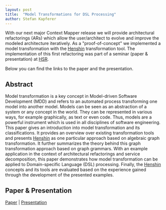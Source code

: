 ```yaml
---
layout: post
title:  "Model Transformations for DSL Processing"
author: Stefan Kapferer
---
```


With our next major Context Mapper release we will provide architectural refactorings (ARs) which allow the user/architect to evolve and
improve the modeled architecture iteratively. As a "proof-of-concept" we implemented a model transformation with the [Henshin](https://www.eclipse.org/henshin/)
transformation tool. The implementation of this first refactoring was part of a seminar (paper & presentation) at [HSR](https://www.hsr.ch).

Below you can find the links to the paper and the presentation.

## Abstract
Model transformation is a key concept in Model-driven Software Development (MDD) and refers to an automated process transforming 
one model into another model. Models can be seen as an abstraction of a system or any concept in the world. They can be represented in
various ways, for example graphically, as text or even code. Thus, models are a powerful instrument which is used in all disciplines 
of software engineering. This paper gives an introduction into model transformation and its classifications. It provides an overview 
over existing transformation tools and presents [Henshin](https://www.eclipse.org/henshin/) as one particular approach based on
algebraic graph transformation. It further summarizes the theory behind this graph transformation approach based on graph grammars. 
With an example application in the context of architectural refactorings and service decomposition, this paper demonstrates how model 
transformation can be applied to Domain-specific Language (DSL) processing. Finally, the [Henshin](https://www.eclipse.org/henshin/) 
concepts and its tools are evaluated based on the experience gained through the development of the presented examples.

## Paper & Presentation
[Paper](https://github.com/stefan-ka/papers-and-publications/raw/master/model-transformations-for-dsl-processing/HS18_SKapferer_Model-Transformations-for-DSL-Processing-Paper.pdf)
 | 
[Presentation](https://github.com/stefan-ka/papers-and-publications/raw/master/model-transformations-for-dsl-processing/HS18_SKapferer_Model-Transformations-for-DSL-Processing-Presentation.pdf)
